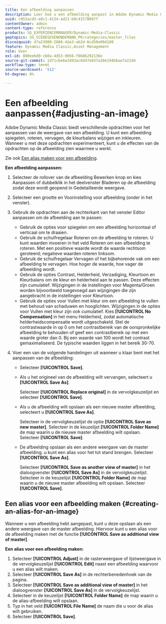 ```yaml
---
title: Een afbeelding aanpassen
description: Leer hoe u een afbeelding aanpast in Adobe Dynamic Media Classic.
uuid: c052acd3-e8c1-4134-ad21-b9c41578097f
contentOwner: admin
content-type: reference
products: SG_EXPERIENCEMANAGER/Dynamic-Media-Classic
geptopics: SG_SCENESEVENONDEMAND_PK/categories/master_files
discoiquuid: 47a23980-2886-4da3-ab2d-6cd50e00d188
feature: Dynamic Media Classic,Asset Management
role: User
exl-id: 880ee6d0-cb0a-4d53-9056-f0b8b292136e
source-git-commit: 1d71cbe6e2493ac8d47e837a20e194b6ae7a22d4
workflow-type: tm+mt
source-wordcount: '512'
ht-degree: 0%

---
```


# Een afbeelding aanpassen{#adjusting-an-image}

Adobe Dynamic Media Classic biedt verschillende opdrachten voor het aanpassen van de weergave van een afbeelding. U kunt een afbeelding spiegelen, roteren, vervagen, de kleurbalans wijzigen en inkleuren. Wanneer u met deze opdrachten experimenteert, kunt u de effecten van de opdrachten op de afbeelding zien waarmee u werkt.

Zie ook [Een alias maken voor een afbeelding](adjusting-image.md#creating_an_alias_for_an_image).

**Een afbeelding aanpassen:**

1. Selecteer de rollover van de afbeelding Bewerken knop en kies Aanpassen of dubbelklik in het deelvenster Bladeren op de afbeelding zodat deze wordt geopend in Gedetailleerde weergave.
1. Selecteer een grootte en Voorinstelling voor afbeelding (onder in het venster).
1. Gebruik de opdrachten aan de rechterkant van het venster Editor aanpassen om de afbeelding aan te passen:

   * Gebruik de opties voor spiegelen om een afbeelding horizontaal of verticaal om te draaien.
   * Gebruik de schuifregelaar Roteren om de afbeelding te roteren. U kunt waarden invoeren in het veld Roteren om een afbeelding te roteren. Met een positieve waarde wordt de waarde rechtsom geroteerd; negatieve waarden roteren linksom.
   * Gebruik de schuifregelaar Vervagen of het bijbehorende vak om een afbeelding te vervagen. Hoe hoger de waarde, hoe vager de afbeelding wordt.
   * Gebruik de opties Contrast, Helderheid, Verzadiging, Kleurtoon en Kleurbalans om de kleur en helderheid aan te passen. Deze effecten zijn cumulatief. Wijzigingen in de instellingen voor Magenta/Groen worden bijvoorbeeld toegevoegd aan wijzigingen die zijn aangebracht in de instellingen voor Kleurtoon.
   * Gebruik de opties voor Vullen met kleur om een afbeelding te vullen met behoud van schaduwen en hooglichten. Wijzigingen in de opties voor Vullen met kleur zijn ook cumulatief. Kies **[!UICONTROL No Compensation]** in het menu Helderheid, zodat automatische helderheidscompensatie wordt uitgeschakeld. Stel de contrastwaarde in op 0 om het contrastbereik van de oorspronkelijke afbeelding te behouden of geef een contrastbereik op met een waarde groter dan 0. Bij een waarde van 100 wordt het contrast gemaximaliseerd. De typische waarden liggen in het bereik 30-70.

1. Voer een van de volgende handelingen uit wanneer u klaar bent met het aanpassen van de afbeelding:

   * Selecteer **[!UICONTROL Save]**.

   * Als u het origineel van de afbeelding wilt vervangen, selecteert u **[!UICONTROL Save As]**.

      Selecteer **[!UICONTROL Replace original]** in de vervolgkeuzelijst en selecteer **[!UICONTROL Save]**.

   * Als u de afbeelding wilt opslaan als een nieuwe master afbeelding, selecteert u **[!UICONTROL Save As]**.

      Selecteer in de vervolgkeuzelijst  de optie **[!UICONTROL Save as new master]**.
Selecteer in de keuzelijst **[!UICONTROL Folder Name]** de map waarin u de nieuwe master afbeelding wilt opslaan.
Selecteer **[!UICONTROL Save]**.

   * De afbeelding opslaan als een andere weergave van de master afbeelding. u kunt een alias voor het tot stand brengen. Selecteer **[!UICONTROL Save As]**.

      Selecteer **[!UICONTROL Save as another view of master]** in het dialoogvenster **[!UICONTROL Save As]** in de vervolgkeuzelijst.
Selecteer in de keuzelijst **[!UICONTROL Folder Name]** de map waarin u de nieuwe master afbeelding wilt opslaan.
Selecteer **[!UICONTROL Save]**.

## Een alias voor een afbeelding maken {#creating-an-alias-for-an-image}

Wanneer u een afbeelding hebt aangepast, kunt u deze opslaan als een andere weergave van de master afbeelding. Hiervoor kunt u een alias voor de afbeelding maken met de functie **[!UICONTROL Save as additional view of master]**.

**Een alias voor een afbeelding maken:**

1. Selecteer **[!UICONTROL Adjust]** in de rasterweergave of lijstweergave in de vervolgkeuzelijst **[!UICONTROL Edit]** naast een afbeelding waarvoor u een alias wilt maken.
1. Selecteer **[!UICONTROL Save As]** in de rechterbenedenhoek van de pagina.
1. Selecteer **[!UICONTROL Save as additional view of master]** in het dialoogvenster **[!UICONTROL Save As]** in de vervolgkeuzelijst.
1. Selecteer in de keuzelijst **[!UICONTROL Folder Name]** de map waarin u de alias-afbeelding wilt opslaan.
1. Typ in het veld **[!UICONTROL File Name]** de naam die u voor de alias wilt gebruiken.
1. Selecteer **[!UICONTROL Save]**.
